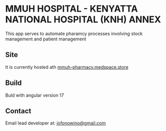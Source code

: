 # MMUH HOSPITAL - KENYATTA NATIONAL HOSPITAL (KNH) ANNEX

This app serves to automate pharamcy processes involving stock management and patient management


## Site

It is currently hosted ath [mmuh-pharmacy.medspace.store](https://mmuh-pharmacy.medspace.store)

## Build

Buld with angular version 17


## Contact

Email lead developer at: jofonowino@gmail.com


